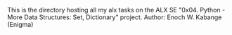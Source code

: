 This is the directory hosting all my alx tasks on the ALX SE "0x04. Python - More Data Structures: Set, Dictionary" project. Author: Enoch W. Kabange (Enigma)